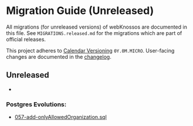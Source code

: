 # Migration Guide (Unreleased)
All migrations (for unreleased versions) of webKnossos are documented in this file.
See `MIGRATIONS.released.md` for the migrations which are part of official releases.

This project adheres to [Calendar Versioning](http://calver.org/) `0Y.0M.MICRO`.
User-facing changes are documented in the [changelog](CHANGELOG.released.md).

## Unreleased
-

### Postgres Evolutions:
- [057-add-onlyAllowedOrganization.sql](conf/evolutions/057-add-onlyAllowedOrganization.sql) 
